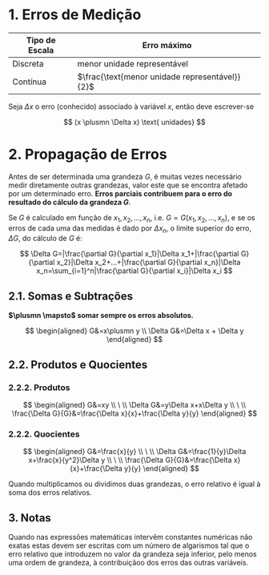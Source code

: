 # 1. Erros de Medição

| Tipo de Escala | Erro máximo |
|----------------|-------------|
| Discreta       | menor unidade representável |
| Contínua | $\frac{\text{menor unidade representável}}{2}$ |

Seja $\Delta x$ o erro (conhecido) associado à variável $x$, então deve escrever-se

$$
(x \plusmn \Delta x) \text{ unidades}
$$

# 2. Propagação de Erros

Antes de ser determinada uma grandeza $G$, é muitas vezes necessário medir diretamente outras grandezas, valor este que se encontra afetado por um determinado erro. **Erros parciais contribuem para o erro do resultado do cálculo da grandeza $G$**.

Se $G$ é calculado em função de $x_1,x_2,...,x_n$, i.e. $G=G(x_1,x_2,...,x_n)$, e se os erros de cada uma das medidas é dado por $\Delta x_n$, o limite superior do erro, $\Delta G$, do cálculo de $G$ é:

$$
\Delta G=|\frac{\partial G}{\partial x_1}|\Delta x_1+|\frac{\partial G}{\partial x_2}|\Delta x_2+...+|\frac{\partial G}{\partial x_n}|\Delta x_n=\sum_{i=1}^n|\frac{\partial G}{\partial x_i}|\Delta x_i
$$

## 2.1. Somas e Subtrações

**$\plusmn \mapsto$ somar sempre os erros absolutos.**

$$
\begin{aligned}
    G&=x\plusmn y \\
\Delta G&=\Delta x + \Delta y
\end{aligned}
$$

## 2.2. Produtos e Quocientes

### 2.2.2. Produtos

$$
\begin{aligned}
    G&=xy \\
    \ \\
    \Delta G&=y\Delta x+x\Delta y \\
    \ \\
    \frac{\Delta G}{G}&=\frac{\Delta x}{x}+\frac{\Delta y}{y}
\end{aligned}
$$

### 2.2.2. Quocientes

$$
\begin{aligned}
    G&=\frac{x}{y} \\
    \ \\
    \Delta G&=\frac{1}{y}\Delta x+\frac{x}{y^2}\Delta y \\
    \ \\
    \frac{\Delta G}{G}&=\frac{\Delta x}{x}+\frac{\Delta y}{y}
\end{aligned}
$$

Quando multiplicamos ou dividimos duas grandezas, o erro relativo é igual à soma dos erros relativos.


## 3. Notas

Quando nas expressões matemáticas intervêm constantes numéricas não exatas estas devem ser escritas com um número de algarismos tal que o erro relativo que introduzem no valor da grandeza seja inferior, pelo menos uma ordem de grandeza, à contribuiçãoo dos erros das outras variáveis.